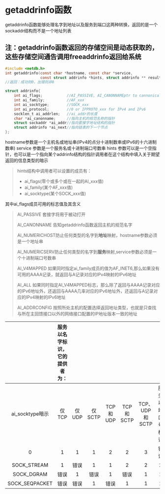 # getaddrinfo函数

getaddrinfo函数能够处理名字到地址以及服务到端口这两种转换，返回的是一个sockaddr结构而不是一个地址列表

## 注：getaddrinfo函数返回的存储空间是动态获取的，这些存储空间通告调用freeaddrinfo返回给系统

```c
#include <netdb.h>
int getaddrinfo(const char *hostname, const char *service,
                const struct addrinfo *hints, struct addrinfo ** result);
//返回：成功则0，出错则非0

struct addrinfo{
    int ai_flags;           //AI_PASSIVE, AI_CANONNAMEptr to cannonical name for host
    int ai_family;          //AF_xxx
    int ai_socktype;        //SOCK_xxx
    int ai_protocol;        //0 or IPPROTO_xxx for IPv4 and IPv6
    socklen_t ai_addrlen;   //ai_addr的长度
    char *ai_canonname;     //指向主机的规范名称的指针
    struct sockaddr *ai_addr//指向套接字地址结构的指针
    struct addrinfo *ai_next//指向链表的下一个节点
};
```

hostname参数是一个主机名或地址串(IPv4的点分十进制数串或IPv6的十六进制数串)
service 参数是一个服务名或十进制端口号数串
hints   参数可以是一个空指针，也可以是一个指向某个addrinfo结构的指针调用者在这个结构中填入关于期望返回的信息类型的暗示
> hints结构中调用者可以设置的成员有：
> - ai_flags(零个或多个或在一起的AI_xxx值)
> - ai_family(某个AF_xxx值)
> - ai_socktype(某个SOCK_xxx值)

其中ai_flags成员可用的标志值及其含义
> AI_PASSIVE    套接字将用于被动打开
>
> AI_CANONNAME  告知getaddrinfo函数返回主机的规范名字
>
> AI_NUMERICHOST防止任何类型的名字到**地址**映射，hostname参数必须是一个地址串
>
> AI_NUMERICSERV防止任何类型的名字到**服务**映射,service参数必须是一个十进制端口号数串
>
> AI_V4MAPPED   如果同时指定ai_family成员的值为AF_INET6,那么如果没有可用的AAAA记录，就返回与A记录对应的IPv4映射的IPv6地址
>
> AI_ALL        如果同时指定AI_V4MAPPED标志，那么除了返回与AAAA记录对应的IPv6地址外，还返回与AAAA几率对应的IPv6地址外，还返回与A记录对应的IPv4映射的IPv6地址
>
> AI_ADDRCONFIG 按照所处主机的配置选择返回地址类型，也就是只查找与所在主回馈接口以外的网络接口配置的IP地址版本一致的地址

|               | 服务以名字标识，它的提供者为：| ||||||
| :-----------: | :----:| :---: | :----: | :-----:  | :------:  | :-------------:| :-----------:   |
|ai_socktype暗示| 仅TCP | 仅UDP | 仅SCTP | TCP和UDP | TCP和SCTP | TCP、UDP和SCTP | 服务以端口号标识|
|   0           | 1     | 1     | 1      |  2       |   2       |   3            |  错误           |
|SOCK_STREAM    | 1     |错误   | 1      | 1        |   2       |  2             |  2              |
|SOCK_DGRAM     |错误|1|错误|1|错误|1|1|
|SOCK_SEQPACKET |错误|错误|1|错误|1|1|1|
